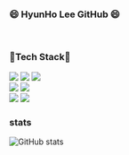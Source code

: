 ### 😄 HyunHo Lee  GitHub 😄

<!--
**LEEHYUNHO2001/LEEHYUNHO2001** is a ✨ _special_ ✨ repository because its `README.md` (this file) appears on your GitHub profile.

Here are some ideas to get you started:

공부할것
<img src="https://img.shields.io/badge/SpringBoot-6DB33F?style=flat-square&logo=SpringBoot&logoColor=white"/>
<span><img src="https://img.shields.io/badge/HTML5-E34F26?style=flat-square&logo=HTML5&logoColor=white"/><span>
<img src="https://img.shields.io/badge/CSS3-1572B6?style=flat-square&logo=CSS3&logoColor=white"/>
추가할것 postgresql

- 🔭 I’m currently working on ...
- 🌱 I’m currently learning ...
- 👯 I’m looking to collaborate on ...
- 🤔 I’m looking for help with ...
- 💬 Ask me about ...
- 📫 How to reach me: ...
- 😄 Pronouns: ...
- ⚡ Fun fact: ...
-->

<br>

### 🌱Tech Stack🌱

<div>
  <img src="https://img.shields.io/badge/NodeJs-339933?style=flat-square&logo=NodeJs&logoColor=white"/>
  <img src="https://img.shields.io/badge/JavaScript-F7DF1E?style=flat-square&logo=JavaScript&logoColor=white"/>
  <img src="https://img.shields.io/badge/react-61DAFB?style=flat-square&logo=react&logoColor=white"/>
</div>
<div>
  <img src="https://img.shields.io/badge/Python-3766AB?style=flat-square&logo=Python&logoColor=white"/>
  <img src="https://img.shields.io/badge/C++-00599C?style=flat-square&logo=c%2B%2B&logoColor=white"/>
</div>
<div>
  <img src="https://img.shields.io/badge/PostgreSQL-004?style=flat-square&logo=postgresql&logoColor=white"/>
  <img src="https://img.shields.io/badge/MySQL-00591?style=flat-square&logo=mysql&logoColor=white"/>
</div>

### stats
![GitHub stats](https://github-readme-stats.vercel.app/api?username=LEEHYUNHO2001&show_icons=true&theme=highcontrast)
